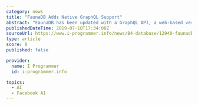 ```yaml
---
category: news
title: "FaunaDB Adds Native GraphQL Support"
abstract: "FaunaDB has been updated with a GraphQL API, a web-based version of the Fauna shell, and support for role-based access control. FaunaDB was developed by former technical leaders at Twitter and Couchbase who wanted to develop a new adaptive operational ..."
publishedDateTime: 2019-07-18T17:34:00Z
sourceUrl: https://www.i-programmer.info/news/84-database/12940-faunadb-adds-native-graphql-support.html
type: article
score: 0
published: false

provider:
  name: I Programmer
  id: i-programmer.info

topics:
  - AI
  - Facebook AI
---
```


